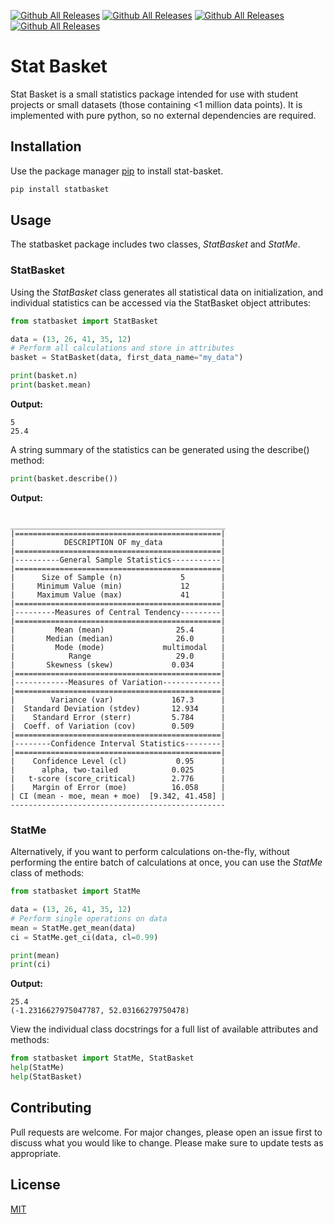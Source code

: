 [![Github All Releases](https://img.shields.io/badge/creator-John%20Weldon-green)]()
[![Github All Releases](https://img.shields.io/github/languages/code-size/chumbie/statbasket)]()
[![Github All Releases](https://img.shields.io/tokei/lines/github/chumbie/statbasket)]()
[![Github All Releases](https://img.shields.io/badge/PRs-welcome-yellow)]()


[comment]: <> ([![Github All Releases]&#40;https://img.shields.io/github/downloads/chumbie/statbasket/total&#41;]&#40;&#41;)

# Stat Basket
Stat Basket is a small statistics package intended for use with student 
projects or small datasets (those containing <1 million data points). 
It is implemented with pure python, so no external dependencies are 
required.
## Installation
Use the package manager [pip](https://pip.pypa.io/en/stable/) to install 
stat-basket.
```bash
pip install statbasket
```
## Usage
The statbasket package includes two classes, *StatBasket* and *StatMe*.
### StatBasket
Using the *StatBasket* class generates all statistical data on initialization,
and individual statistics can be accessed via the StatBasket object attributes:
```python
from statbasket import StatBasket

data = (13, 26, 41, 35, 12)
# Perform all calculations and store in attributes
basket = StatBasket(data, first_data_name="my_data")

print(basket.n)
print(basket.mean)
```
**Output:**
```
5
25.4
```
A string summary of the statistics can be generated using the 
describe() method:
```python
print(basket.describe())
```
**Output:**
```

________________________________________________
|==============================================|
|           DESCRIPTION OF my_data             |
|==============================================|
|----------General Sample Statistics-----------|
|==============================================|
|      Size of Sample (n)             5        |
|     Minimum Value (min)             12       |
|     Maximum Value (max)             41       |
|==============================================|
|---------Measures of Central Tendency---------|
|==============================================|
|         Mean (mean)                25.4      |
|       Median (median)              26.0      |
|         Mode (mode)             multimodal   |
|            Range                   29.0      |
|       Skewness (skew)             0.034      |
|==============================================|
|------------Measures of Variation-------------|
|==============================================|
|        Variance (var)             167.3      |
|  Standard Deviation (stdev)       12.934     |
|    Standard Error (sterr)         5.784      |
|  Coeff. of Variation (cov)        0.509      |
|==============================================|
|--------Confidence Interval Statistics--------|
|==============================================|
|    Confidence Level (cl)           0.95      |
|      alpha, two-tailed            0.025      |
|   t-score (score_critical)        2.776      |
|    Margin of Error (moe)          16.058     |
| CI (mean - moe, mean + moe)  [9.342, 41.458] |
------------------------------------------------
```
### StatMe
Alternatively, if you want to perform calculations on-the-fly, without 
performing the entire batch of calculations at once, you can use the 
*StatMe* class of methods:
```python
from statbasket import StatMe

data = (13, 26, 41, 35, 12)
# Perform single operations on data
mean = StatMe.get_mean(data)
ci = StatMe.get_ci(data, cl=0.99)

print(mean)
print(ci)
```
**Output:**
```
25.4
(-1.2316627975047787, 52.03166279750478)
```
View the individual class docstrings for a full list of available attributes and methods:
```python
from statbasket import StatMe, StatBasket
help(StatMe)
help(StatBasket)
```
## Contributing
Pull requests are welcome. For major changes, please open an issue first to discuss what you would like to change.
Please make sure to update tests as appropriate.
## License
[MIT](https://choosealicense.com/licenses/mit/)